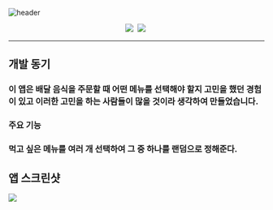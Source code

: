 ![header](https://capsule-render.vercel.app/api?type=waving&color=gradient&height=200&section=header&text=지금&nbsp;뭐&nbsp;먹지?&fontSize=90)
<div align="center">
    <img src="https://img.shields.io/badge/Swift-F05138?style=flat-square&logo=Swift&logoColor=white"/></a>&nbsp;
    <img src="https://img.shields.io/badge/ios-000000?style=flat-square&logo=ios&logoColor=white"/></a>&nbsp;
</div>

***
## 개발 동기
### 이 앱은 배달 음식을 주문할 때 어떤 메뉴를 선택해야 할지 고민을 했던 경험이 있고 이러한 고민을 하는 사람들이 많을 것이라 생각하여 만들었습니다.

### 주요 기능
### 먹고 싶은 메뉴를 여러 개 선택하여 그 중 하나를 랜덤으로 정해준다.

## 앱 스크린샷
<img src="https://i.ibb.co/kcnCntg/2022-09-06-10-32-08.png" />
